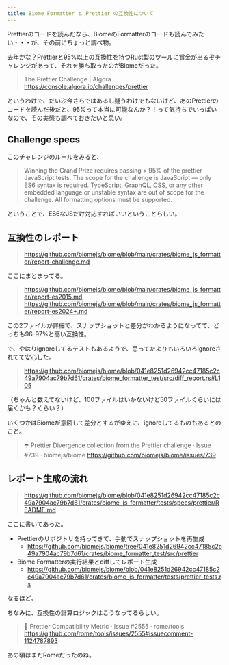 ```yaml
---
title: Biome Formatter と Prettier の互換性について
---
```


Prettierのコードを読んだなら、BiomeのFormatterのコードも読んでみたい・・・が、その前にちょっと調べ物。

去年かな？Prettierと95%以上の互換性を持つRust製のツールに賞金が出るぞチャレンジがあって、それを勝ち取ったのがBiomeだった。

> The Prettier Challenge | Algora
> https://console.algora.io/challenges/prettier

というわけで、だいぶ今さらではあるし疑うわけでもないけど、あのPrettierのコードを読んだ後だと、95%って本当に可能なんか？！って気持ちでいっぱいなので、その実態も調べておきたいと思い。

## Challenge specs

このチャレンジのルールをみると、

> Winning the Grand Prize requires passing > 95% of the prettier JavaScript tests.
> The scope for the challenge is JavaScript — only ES6 syntax is required.
> TypeScript, GraphQL, CSS, or any other embedded language or unstable syntax are out of scope for the challenge.
> All formatting options must be supported.

ということで、ES6なJSだけ対応すればいいということらしい。

## 互換性のレポート

> https://github.com/biomejs/biome/blob/main/crates/biome_js_formatter/report-challenge.md

ここにまとまってる。

> https://github.com/biomejs/biome/blob/main/crates/biome_js_formatter/report-es2015.md
> https://github.com/biomejs/biome/blob/main/crates/biome_js_formatter/report-es2024+.md

この2ファイルが詳細で、スナップショットと差分がわかるようになってて、どっちも96-97%と高い互換性。

で、やはりignoreしてるテストもあるようで、思ってたよりもいろいろignoreされてて安心した。

> https://github.com/biomejs/biome/blob/041e8251d26942cc47185c2c49a7904ac79b7d61/crates/biome_formatter_test/src/diff_report.rs#L105

（ちゃんと数えてないけど、100ファイルはいかないけど50ファイルくらいには届くかも？くらい？）

いくつかはBiomeが意図して差分とするがゆえに、ignoreしてるものもあるとのこと。

> ☂️ Prettier Divergence collection from the Prettier challenge · Issue #739 · biomejs/biome
> https://github.com/biomejs/biome/issues/739

## レポート生成の流れ

> https://github.com/biomejs/biome/blob/041e8251d26942cc47185c2c49a7904ac79b7d61/crates/biome_js_formatter/tests/specs/prettier/README.md

ここに書いてあった。

- Prettierのリポジトリを持ってきて、手動でスナップショットを再生成
  - https://github.com/biomejs/biome/tree/041e8251d26942cc47185c2c49a7904ac79b7d61/crates/biome_formatter_test/src/prettier
- Biome Formatterの実行結果とdiffしてレポート生成
  - https://github.com/biomejs/biome/blob/041e8251d26942cc47185c2c49a7904ac79b7d61/crates/biome_js_formatter/tests/prettier_tests.rs

なるほど。

ちなみに、互換性の計算ロジックはこうなってるらしい。

> 📎 Prettier Compatibility Metric · Issue #2555 · rome/tools
> https://github.com/rome/tools/issues/2555#issuecomment-1124787893

あの頃はまだRomeだったのね。

